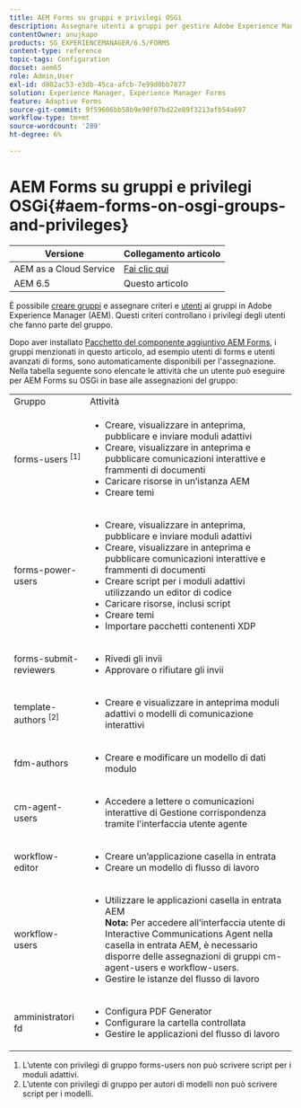 ```yaml
---
title: AEM Forms su gruppi e privilegi OSGi
description: Assegnare utenti a gruppi per gestire Adobe Experience Manager (AEM) Forms su OSGi
contentOwner: anujkapo
products: SG_EXPERIENCEMANAGER/6.5/FORMS
content-type: reference
topic-tags: Configuration
docset: aem65
role: Admin,User
exl-id: d802ac53-e3db-45ca-afcb-7e99d0bb7877
solution: Experience Manager, Experience Manager Forms
feature: Adaptive Forms
source-git-commit: 9f59606bb58b9e90f07bd22e89f3213afb54a697
workflow-type: tm+mt
source-wordcount: '289'
ht-degree: 6%

---
```


# AEM Forms su gruppi e privilegi OSGi{#aem-forms-on-osgi-groups-and-privileges}

| Versione | Collegamento articolo |
| -------- | ---------------------------- |
| AEM as a Cloud Service | [Fai clic qui](https://experienceleague.adobe.com/docs/experience-manager-cloud-service/content/forms/setup-configure-migrate/forms-groups-privileges-tasks.html) |
| AEM 6.5 | Questo articolo |

È possibile [creare gruppi](/help/sites-administering/user-group-ac-admin.md#group-administration) e assegnare criteri e [utenti](/help/sites-administering/user-group-ac-admin.md#user-administration) ai gruppi in Adobe Experience Manager (AEM). Questi criteri controllano i privilegi degli utenti che fanno parte del gruppo.

Dopo aver installato [Pacchetto del componente aggiuntivo AEM Forms](../../forms/using/installing-configuring-aem-forms-osgi.md), i gruppi menzionati in questo articolo, ad esempio utenti di forms e utenti avanzati di forms, sono automaticamente disponibili per l&#39;assegnazione. Nella tabella seguente sono elencate le attività che un utente può eseguire per AEM Forms su OSGi in base alle assegnazioni del gruppo:

<table>
 <tbody>
  <tr>
   <td>Gruppo</td> 
   <td>Attività</td> 
  </tr>
  <tr>
   <td>forms-users <sup>[1]</sup></td> 
   <td>
    <ul> 
     <li>Creare, visualizzare in anteprima, pubblicare e inviare moduli adattivi</li> 
     <li>Creare, visualizzare in anteprima e pubblicare comunicazioni interattive e frammenti di documenti</li> 
     <li>Caricare risorse in un’istanza AEM</li> 
     <li>Creare temi</li> 
    </ul> </td> 
  </tr>
  <tr>
   <td>forms-power-users</td> 
   <td>
    <ul> 
     <li>Creare, visualizzare in anteprima, pubblicare e inviare moduli adattivi</li> 
     <li>Creare, visualizzare in anteprima e pubblicare comunicazioni interattive e frammenti di documenti</li> 
     <li>Creare script per i moduli adattivi utilizzando un editor di codice</li> 
     <li>Caricare risorse, inclusi script</li> 
     <li>Creare temi</li> 
     <li>Importare pacchetti contenenti XDP</li> 
    </ul> </td> 
  </tr>
  <tr>
   <td>forms-submit-reviewers</td> 
   <td>
    <ul> 
     <li>Rivedi gli invii</li> 
     <li>Approvare o rifiutare gli invii</li> 
    </ul> </td> 
  </tr>
  <tr>
   <td>template-authors <sup>[2]</sup></td> 
   <td>
    <ul> 
     <li>Creare e visualizzare in anteprima moduli adattivi o modelli di comunicazione interattivi</li> 
    </ul> </td> 
  </tr>
  <tr>
   <td><p>fdm-authors</p> </td> 
   <td>
    <ul> 
     <li>Creare e modificare un modello di dati modulo</li> 
    </ul> </td> 
  </tr>
  <tr>
   <td>cm-agent-users</td> 
   <td>
    <ul> 
     <li>Accedere a lettere o comunicazioni interattive di Gestione corrispondenza tramite l'interfaccia utente agente</li> 
    </ul> </td> 
  </tr>
  <tr>
   <td><p>workflow-editor</p> </td> 
   <td>
    <ul> 
     <li>Creare un’applicazione casella in entrata</li> 
     <li>Creare un modello di flusso di lavoro</li> 
    </ul> </td> 
  </tr>
  <tr>
   <td>workflow-users</td> 
   <td>
    <ul> 
     <li>Utilizzare le applicazioni casella in entrata AEM<br /> <strong>Nota: </strong>Per accedere all’interfaccia utente di Interactive Communications Agent nella casella in entrata AEM, è necessario disporre delle assegnazioni di gruppi cm-agent-users e workflow-users.</li> 
     <li>Gestire le istanze del flusso di lavoro</li> 
    </ul> </td> 
  </tr>
  <tr>
   <td>amministratori fd</td> 
   <td>
    <ul> 
     <li>Configura PDF Generator</li> 
     <li>Configurare la cartella controllata</li> 
     <li>Gestire le applicazioni del flusso di lavoro</li> 
    </ul> </td> 
  </tr>
 </tbody>
</table>

1. L’utente con privilegi di gruppo forms-users non può scrivere script per i moduli adattivi.
1. L’utente con privilegi di gruppo per autori di modelli non può scrivere script per i modelli.
